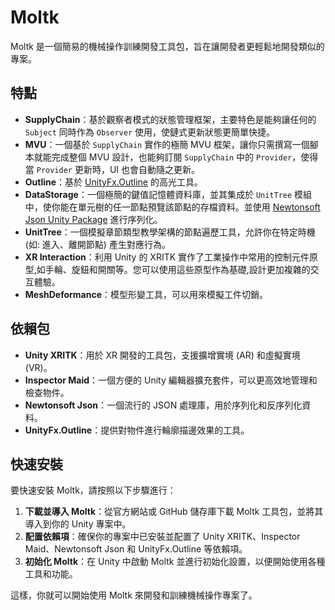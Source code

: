 # Moltk

Moltk 是一個簡易的機械操作訓練開發工具包，旨在讓開發者更輕鬆地開發類似的專案。

## 特點

- **SupplyChain**：基於觀察者模式的狀態管理框架，主要特色是能夠讓任何的 `Subject` 同時作為 `Observer` 使用，使鏈式更新狀態更簡單快捷。
- **MVU**：一個基於 `SupplyChain` 實作的極簡 MVU 框架，讓你只需撰寫一個腳本就能完成整個 MVU 設計，也能夠訂閱 `SupplyChain` 中的 `Provider`，使得當 `Provider` 更新時，UI 也會自動隨之更新。
- **Outline**：基於 [UnityFx.Outline](https://github.com/Arvtesh/UnityFx.Outline) 的高光工具。
- **DataStorage**：一個極簡的鍵值記憶體資料庫，並其集成於 `UnitTree` 模組中，使你能在單元樹的任一節點預覽該節點的存檔資料。並使用 [Newtonsoft Json Unity Package](https://docs.unity3d.com/Packages/com.unity.nuget.newtonsoft-json@3.0/manual/index.html) 進行序列化。
- **UnitTree**：一個模擬章節類型教學架構的節點遍歷工具，允許你在特定時機 (如: 進入、離開節點) 產生對應行為。
- **XR Interaction**：利用 Unity 的 XRITK 實作了工業操作中常用的控制元件原型,如手輪、旋鈕和開關等。您可以使用這些原型作為基礎,設計更加複雜的交互體驗。
- **MeshDeformance**：模型形變工具，可以用來模擬工件切銷。

## 依賴包

- **Unity XRITK**：用於 XR 開發的工具包，支援擴增實境 (AR) 和虛擬實境 (VR)。
- **Inspector Maid**：一個方便的 Unity 編輯器擴充套件，可以更高效地管理和檢查物件。
- **Newtonsoft Json**：一個流行的 JSON 處理庫，用於序列化和反序列化資料。
- **UnityFx.Outline**：提供對物件進行輪廓描邊效果的工具。

## 快速安裝

要快速安裝 Moltk，請按照以下步驟進行：

1. **下載並導入 Moltk**：從官方網站或 GitHub 儲存庫下載 Moltk 工具包，並將其導入到你的 Unity 專案中。
2. **配置依賴項**：確保你的專案中已安裝並配置了 Unity XRITK、Inspector Maid、Newtonsoft Json 和 UnityFx.Outline 等依賴項。
3. **初始化 Moltk**：在 Unity 中啟動 Moltk 並進行初始化設置，以便開始使用各種工具和功能。

這樣，你就可以開始使用 Moltk 來開發和訓練機械操作專案了。